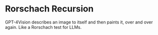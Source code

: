 # Rorschach Recursion
GPT-4Vision describes an image to itself and then paints it, over and over again. Like a Rorschach test for LLMs.
